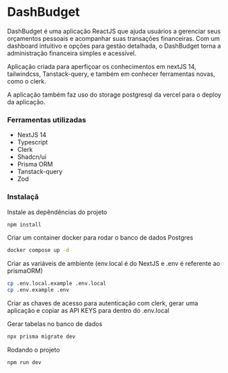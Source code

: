 # DashBudget

DashBudget é uma aplicação ReactJS que ajuda usuários a gerenciar seus orçamentos pessoais e acompanhar suas transações financeiras. Com um dashboard intuitivo e opções para gestão detalhada, o DashBudget torna a administração financeira simples e acessível.

Aplicação criada para aperfiçoar os conhecimentos em nextJS 14, tailwindcss, Tanstack-query, e também em conhecer ferramentas novas, como o clerk.

A aplicação também faz uso do storage postgresql da vercel para o deploy da aplicação.

### Ferramentas utilizadas
- NextJS 14
- Typescript
- Clerk
- Shadcn/ui
- Prisma ORM
- Tanstack-query
- Zod

### Instalaçã
Instale as depêndências do projeto
```bash
npm install
```

Criar um container docker para rodar o banco de dados Postgres
```bash
docker compose up -d
```

Criar as variáveis de ambiente (env.local é do NextJS e .env é referente ao prismaORM)
```bash
cp .env.local.example .env.local
cp .env.example .env
```

Criar as chaves de acesso para autenticação com clerk, gerar uma aplicação e copiar as API KEYS para dentro do .env.local

Gerar tabelas no banco de dados
```bash
npx prisma migrate dev
```

Rodando o projeto
```bash
npm run dev
```


<!-- 
### Documentações relevantes
https://clerk.com/docs/quickstarts/nextjs
https://clerk.com/docs/components/user/user-button
https://clerk.com/docs/references/nextjs/current-user
https://clerk.com/docs/guides/custom-redirects#fallback-redirect

https://ui.shadcn.com/docs
https://ui.shadcn.com/docs/components/combobox#responsive
https://github.com/shadcn-ui/ui/blob/main/apps/www/hooks/use-media-query.tsx


https://tailwindcss.com/docs/container

https://www.prisma.io/nextjs
https://www.prisma.io/docs/orm/more/help-and-troubleshooting/help-articles/nextjs-prisma-client-dev-practices


https://tanstack.com/query/v5/docs/framework/react/installation
https://tanstack.com/query/v5/docs/framework/react/devtools
-->
